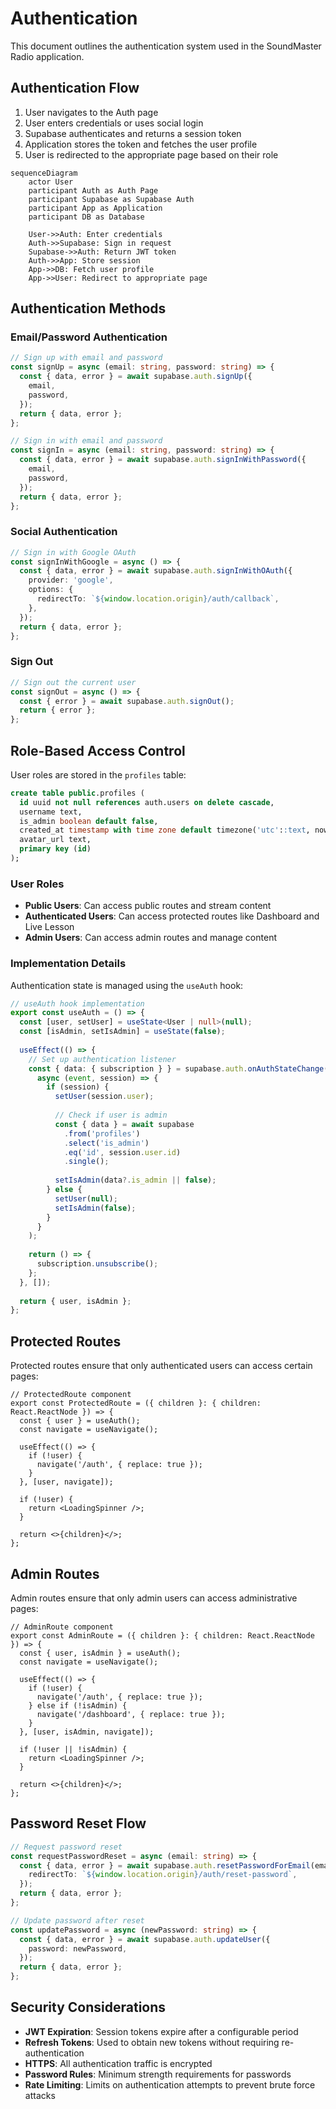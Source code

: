 
# Authentication

This document outlines the authentication system used in the SoundMaster Radio application.

## Authentication Flow

1. User navigates to the Auth page
2. User enters credentials or uses social login
3. Supabase authenticates and returns a session token
4. Application stores the token and fetches the user profile
5. User is redirected to the appropriate page based on their role

```mermaid
sequenceDiagram
    actor User
    participant Auth as Auth Page
    participant Supabase as Supabase Auth
    participant App as Application
    participant DB as Database

    User->>Auth: Enter credentials
    Auth->>Supabase: Sign in request
    Supabase->>Auth: Return JWT token
    Auth->>App: Store session
    App->>DB: Fetch user profile
    App->>User: Redirect to appropriate page
```

## Authentication Methods

### Email/Password Authentication

```typescript
// Sign up with email and password
const signUp = async (email: string, password: string) => {
  const { data, error } = await supabase.auth.signUp({
    email,
    password,
  });
  return { data, error };
};

// Sign in with email and password
const signIn = async (email: string, password: string) => {
  const { data, error } = await supabase.auth.signInWithPassword({
    email,
    password,
  });
  return { data, error };
};
```

### Social Authentication

```typescript
// Sign in with Google OAuth
const signInWithGoogle = async () => {
  const { data, error } = await supabase.auth.signInWithOAuth({
    provider: 'google',
    options: {
      redirectTo: `${window.location.origin}/auth/callback`,
    },
  });
  return { data, error };
};
```

### Sign Out

```typescript
// Sign out the current user
const signOut = async () => {
  const { error } = await supabase.auth.signOut();
  return { error };
};
```

## Role-Based Access Control

User roles are stored in the `profiles` table:

```sql
create table public.profiles (
  id uuid not null references auth.users on delete cascade,
  username text,
  is_admin boolean default false,
  created_at timestamp with time zone default timezone('utc'::text, now()),
  avatar_url text,
  primary key (id)
);
```

### User Roles

- **Public Users**: Can access public routes and stream content
- **Authenticated Users**: Can access protected routes like Dashboard and Live Lesson
- **Admin Users**: Can access admin routes and manage content

### Implementation Details

Authentication state is managed using the `useAuth` hook:

```typescript
// useAuth hook implementation
export const useAuth = () => {
  const [user, setUser] = useState<User | null>(null);
  const [isAdmin, setIsAdmin] = useState(false);
  
  useEffect(() => {
    // Set up authentication listener
    const { data: { subscription } } = supabase.auth.onAuthStateChange(
      async (event, session) => {
        if (session) {
          setUser(session.user);
          
          // Check if user is admin
          const { data } = await supabase
            .from('profiles')
            .select('is_admin')
            .eq('id', session.user.id)
            .single();
            
          setIsAdmin(data?.is_admin || false);
        } else {
          setUser(null);
          setIsAdmin(false);
        }
      }
    );
    
    return () => {
      subscription.unsubscribe();
    };
  }, []);
  
  return { user, isAdmin };
};
```

## Protected Routes

Protected routes ensure that only authenticated users can access certain pages:

```tsx
// ProtectedRoute component
export const ProtectedRoute = ({ children }: { children: React.ReactNode }) => {
  const { user } = useAuth();
  const navigate = useNavigate();
  
  useEffect(() => {
    if (!user) {
      navigate('/auth', { replace: true });
    }
  }, [user, navigate]);
  
  if (!user) {
    return <LoadingSpinner />;
  }
  
  return <>{children}</>;
};
```

## Admin Routes

Admin routes ensure that only admin users can access administrative pages:

```tsx
// AdminRoute component
export const AdminRoute = ({ children }: { children: React.ReactNode }) => {
  const { user, isAdmin } = useAuth();
  const navigate = useNavigate();
  
  useEffect(() => {
    if (!user) {
      navigate('/auth', { replace: true });
    } else if (!isAdmin) {
      navigate('/dashboard', { replace: true });
    }
  }, [user, isAdmin, navigate]);
  
  if (!user || !isAdmin) {
    return <LoadingSpinner />;
  }
  
  return <>{children}</>;
};
```

## Password Reset Flow

```typescript
// Request password reset
const requestPasswordReset = async (email: string) => {
  const { data, error } = await supabase.auth.resetPasswordForEmail(email, {
    redirectTo: `${window.location.origin}/auth/reset-password`,
  });
  return { data, error };
};

// Update password after reset
const updatePassword = async (newPassword: string) => {
  const { data, error } = await supabase.auth.updateUser({
    password: newPassword,
  });
  return { data, error };
};
```

## Security Considerations

- **JWT Expiration**: Session tokens expire after a configurable period
- **Refresh Tokens**: Used to obtain new tokens without requiring re-authentication
- **HTTPS**: All authentication traffic is encrypted
- **Password Rules**: Minimum strength requirements for passwords
- **Rate Limiting**: Limits on authentication attempts to prevent brute force attacks

